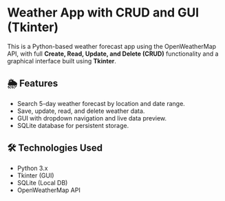 # Weather App with CRUD and GUI (Tkinter)

This is a Python-based weather forecast app using the OpenWeatherMap API, with full **Create, Read, Update, and Delete (CRUD)** functionality and a graphical interface built using **Tkinter**.

## 🌦 Features

- Search 5-day weather forecast by location and date range.
- Save, update, read, and delete weather data.
- GUI with dropdown navigation and live data preview.
- SQLite database for persistent storage.

## 🛠 Technologies Used

- Python 3.x
- Tkinter (GUI)
- SQLite (Local DB)
- OpenWeatherMap API
